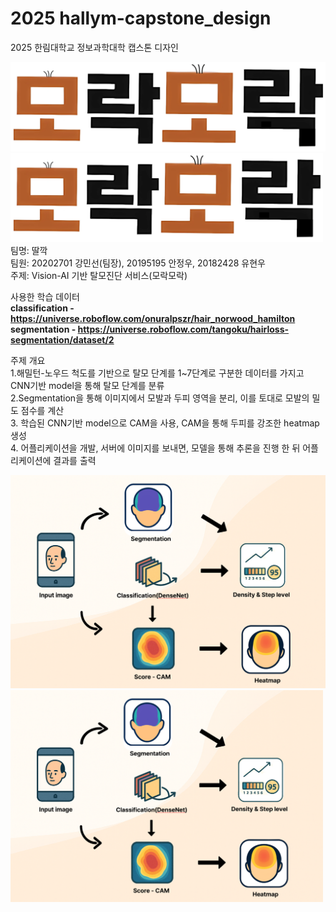 # 2025 hallym-capstone_design
2025 한림대학교 정보과학대학 캡스톤 디자인

![히트맵 시각화](images/capstone_name.png)
<img src="images/capstone_name.png" width="500"/>
팀명: 딸깍<br>
팀원: 20202701 강민선(팀장), 20195195 안정우, 20182428 유현우<br>
주제: Vision-AI 기반 탈모진단 서비스(모락모락)<br>

사용한 학습 데이터<br>
**classification - https://universe.roboflow.com/onuralpszr/hair_norwood_hamilton<br>**
**segmentation - https://universe.roboflow.com/tangoku/hairloss-segmentation/dataset/2<br>**

주제 개요<br>
1.해밀턴-노우드 척도를 기반으로 탈모 단계를 1~7단계로 구분한 데이터를 가지고 CNN기반 model을 통해 탈모 단계를 분류<br>
2.Segmentation을 통해 이미지에서 모발과 두피 영역을 분리, 이를 토대로 모발의 밀도 점수를 계산<br>
3. 학습된 CNN기반 model으로 CAM을 사용, CAM을 통해 두피를 강조한 heatmap 생성<br>
4. 어플리케이션을 개발, 서버에 이미지를 보내면, 모델을 통해 추론을 진행 한 뒤 어플리케이션에 결과를 출력<br>

![히트맵 시각화](images/process3.png)
<img src="images/process3.png" width="500"/>
